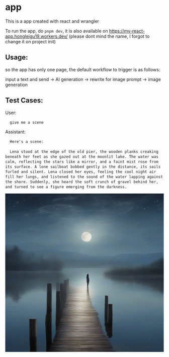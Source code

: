 # app
This is a app created with react and wrangler

To run the app, do `pnpm dev`, it is also available on https://my-react-app.hongleigu19.workers.dev/ (please dont mind the name, I forgot to change it on project init)

## Usage:

so the app has only one page, the default workflow to trigger is as follows:

input a text and send -> AI generation -> rewrite for image prompt -> image generation

## Test Cases:

User: 
```
  give me a scene
```

Assistant: 

```
  Here's a scene:

  Lena stood at the edge of the old pier, the wooden planks creaking beneath her feet as she gazed out at the moonlit lake. The water was calm, reflecting the stars like a mirror, and a faint mist rose from its surface. A lone sailboat bobbed gently in the distance, its sails furled and silent. Lena closed her eyes, feeling the cool night air fill her lungs, and listened to the sound of the water lapping against the shore. Suddenly, she heard the soft crunch of gravel behind her, and turned to see a figure emerging from the darkness.
```

![](/assets/image.png)

